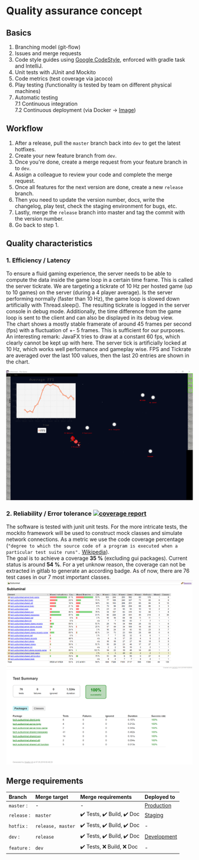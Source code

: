 # Quality assurance concept

## Basics
1. Branching model (git-flow)
2. Issues and merge requests
3. Code style guides using [Google CodeStyle][1], enforced with gradle task and IntelliJ.  
4. Unit tests with JUnit and Mockito
5. Code metrics (test coverage via jacoco)
6. Play testing (functionality is tested by team on different physical machines)
7. Automatic testing  
  7.1 Continuous integration  
  7.2  Continuous deployment (via Docker -> [Image][2])

## Workflow
1. After a release, pull the ``master`` branch back into ``dev`` to get the latest hotfixes.
2. Create your new feature branch from ``dev``.
3. Once you're done, create a merge request from your feature branch in to ``dev``.
4. Assign a colleague to review your code and complete the merge request.
5. Once all features for the next version are done, create a new ``release`` branch.
6. Then you need to update the version number, docs, write the changelog, play test, check the staging environment for bugs, etc.
7. Lastly, merge the ``release`` branch into master and tag the commit with the version number.
8. Go back to step 1.


## Quality characteristics
### 1. Efficiency / Latency
To ensure a fluid gaming experience, the server needs to be able to compute the data inside the game loop in a certain time frame. This is called the server tickrate. We are targeting a tickrate of 10 Hz per hosted game (up to 10 games) on the server (during a 4 player average). Is the server performing normally (faster than 10 Hz), the game loop is slowed down artificially with Thread.sleep(). The resulting tickrate is logged in the server console in debug mode. Additionally, the time difference from the game loop is sent to the client and can also be displayed in its debug view.  
The chart shows a mostly stable framerate of around 45 frames per second (fps) with a fluctuation of +- 5 frames. This is sufficient for our purposes. An interesting remark: JavaFX tries to draw at a constant 60 fps, which clearly cannot be kept up with here. The server tick is artificially locked at 10 Hz, which works well performance and gameplay wise. FPS and Tickrate are averaged over the last 100 values, then the last 20 entries are shown in the chart.  

![Tickrate Graph](../assets/screenshots/qa/performance.png)


### 2. Reliability / Error tolerance [![coverage report](https://git.scicore.unibas.ch/CS108-FS18/Gruppe-11/badges/master/coverage.svg)](https://git.scicore.unibas.ch/CS108-FS18/Gruppe-11/master)
The software is tested with junit unit tests. For the more intricate tests, the mockito framework will be used to construct mock classes and simulate network connections. As a metric we use the code coverage percentage (``"degree to which the source code of a program is executed when a particular test suite runs".`` [Wikipedia][6]).  
The goal is to achieve a coverage **35 %** (excluding gui packages). Current status is around **54 %**. For a yet unknow reason, the coverage can not be extracted in gitlab to generate an according badge. As of now, there are 76 test cases in our 7 most important classes.
![Jacoco Coverage](../assets/screenshots/qa/jacoco.png)  
![Test Report](../assets/screenshots/qa/test.png)


## Merge requirements

| Branch            | Merge target          | Merge requirements          | Deployed to        |
| :---------------- | :-------------------- | :-------------------------  | :----------------- |
| ``master``    :   | -                     | -                           | [Production][3]    |
| ``release`` :     | ``️master``            | ✔️ Tests, ✔️ Build, ✔️ Doc    | [Staging][4]       |
| ``hotfix`` :      | ``release, master``   | ✔️ Tests, ✔️ Build, ✔️ Doc    | -                  |
| ``dev``       :   | ``release``           | ✔️ Tests, ✔️ Build, ✔️ Doc    | [Development][5]   |
| ``feature`` :     | ``dev``               | ✔️ Tests, ❌ Build, ❌ Doc   | -                  |


[1]: https://github.com/google/styleguide/blob/gh-pages/intellij-java-google-style.xml
[2]: https://hub.docker.com/u/subluminalthegame/
[3]: subluminal.tech:1790
[4]: staging.subluminal.tech:1790
[5]: dev.subluminal.tech:1790
[6]: https://en.wikipedia.org/w/index.php?title=Code_coverage&oldid=831669504
 